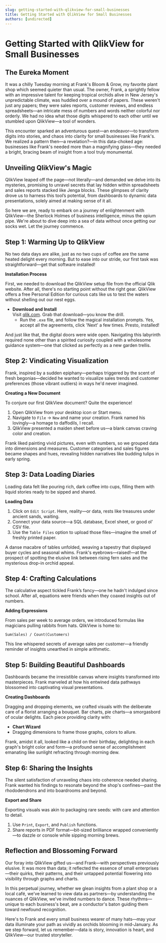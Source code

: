 ```yaml
---
slug: getting-started-with-qlikview-for-small-businesses
title: Getting Started with QlikView for Small Businesses
authors: [undirected]
---
```



# Getting Started with QlikView for Small Businesses

## The Eureka Moment

It was a chilly Tuesday morning at Frank's Bloom & Grow, my favorite plant shop which seemed quieter than usual. The owner, Frank, a sprightly fellow with an impressive talent for keeping tropical orchids alive in New Jersey's unpredictable climate, was huddled over a mound of papers. These weren't just any papers; they were sales reports, customer reviews, and endless spreadsheets—an intricate mess of numbers and words neither colorful nor orderly. We had no idea what those digits whispered to each other until we stumbled upon QlikView—a tool of wonders.

This encounter sparked an adventurous quest—an endeavor—to transform digits into stories, and chaos into clarity for small businesses like Frank's. We realized a pattern then—a revelation?—in this data-choked age: businesses like Frank's needed more than a magnifying glass—they needed a bright, bracing beam of insight from a tool truly monumental.

## Unveiling QlikView's Magic

QlikView leaped off the page—not literally—and demanded we delve into its mysteries, promising to unravel secrets that lay hidden within spreadsheets and sales reports stacked like Jenga blocks. These glimpses of clarity drove us to harness this tool’s potential, from dashboards to dynamic data presentations, solely aimed at making sense of it all.

So here we are, ready to embark on a journey of enlightenment with QlikView—the Sherlock Holmes of business intelligence, minus the opium pipe. We're about to dive deep into a sea of data without once getting our socks wet. Let the journey commence.

## Step 1: Warming Up to QlikView

No two data days are alike, just as no two cups of coffee are the same heated delight every morning. But to ease into our stride, our first task was straightforward—get that software installed!

**Installation Process**

First, we needed to download the QlikView setup file from the official Qlik website. After all, there's no starting point without the right gear. QlikView offers a free Personal Edition for curious cats like us to test the waters without shelling out our nest eggs.

- **Download and Install**  
  Visit [qlik.com](https://qlik.com). Grab that download—you know the drill. 
  - Run the `.exe` file, and follow the magical installation prompts. Yes, accept all the agreements, click 'Next' a few times. Presto, installed!

And just like that, the digital doors were wide open. Navigating this labyrinth required none other than a spirited curiosity coupled with a wholesome guidance system—one that clicked as perfectly as a new garden trellis.

## Step 2: Vindicating Visualization

Frank, inspired by a sudden epiphany—perhaps triggered by the scent of fresh begonias—decided he wanted to visualize sales trends and customer preferences (those vibrant outliers) in ways he'd never imagined.

**Creating a New Document**

To conjure our first QlikView document? Quite the experience! 
1. Open QlikView from your desktop icon or Start menu. 
2. Navigate to `File` -> `New` and name your creation. Frank named his lovingly—a homage to daffodils, I recall.
3. QlikView presented a maiden sheet before us—a blank canvas craving color and creation.

Frank liked painting vivid pictures, even with numbers, so we grouped data into dimensions and measures. Customer categories and sales figures became shapes and hues, revealing hidden narratives like budding tulips in early spring.

## Step 3: Data Loading Diaries

Loading data felt like pouring rich, dark coffee into cups, filling them with liquid stories ready to be sipped and shared. 

**Loading Data**

1. Click on `Edit Script`. Here, reality—or data, rests like treasures under ancient sands, waiting.
2. Connect your data source—a SQL database, Excel sheet, or good ol' CSV file.
3. Use the `Table Files` option to upload those files—imagine the smell of freshly printed paper.

A danse macabre of tables unfolded, weaving a tapestry that displayed buyer cycles and seasonal whims. Frank's eyebrows—raised!—at the prospect of spotting the elusive link between rising fern sales and the mysterious drop-in orchid appeal.

## Step 4: Crafting Calculations

The calculative aspect tickled Frank’s fancy—one he hadn't indulged since school. After all, equations were friends when they coaxed insights out of numbers.

**Adding Expressions**

From sales per week to average orders, we introduced formulas like magicians pulling rabbits from hats. QlikView is home to:
```plaintext
Sum(Sales) / Count(Customers)
```
This line whispered secrets of average sales per customer—a friendly reminder of insights unearthed in simple arithmetic.

## Step 5: Building Beautiful Dashboards

Dashboards became the irresistible canvas where insights transformed into masterpieces. Frank marveled at how his entwined data pathways blossomed into captivating visual presentations.

**Creating Dashboards**

Dragging and dropping elements, we crafted visuals with the deliberate care of a florist arranging a bouquet. Bar charts, pie charts—a smorgasbord of ocular delights. Each piece providing clarity with:
- **Chart Wizard**
- Dragging dimensions to frame those graphs, colors to allure.

Frank, amidst it all, looked like a child on their birthday, delighting in each graph's bright color and form—a profound sense of accomplishment emanating like sunlight refracting through morning dew.

## Step 6: Sharing the Insights

The silent satisfaction of unraveling chaos into coherence needed sharing. Frank wanted his findings to resonate beyond the shop's confines—past the rhododendrons and into boardrooms and beyond.

**Export and Share**

Exporting visuals was akin to packaging rare seeds: with care and attention to detail.
1. Use `Print`, `Export`, and `Publish` functions.
2. Share reports in PDF format—bit-sized brilliance wrapped conveniently—to dazzle or console while sipping morning brews.

## Reflection and Blossoming Forward

Our foray into QlikView gifted us—and Frank—with perspectives previously elusive. It was more than data; it reflected the essence of small enterprises—their quirks, their patterns, and their untapped potential flowering into visibility through graphs and charts.

In this perpetual journey, whether we glean insights from a plant shop or a local café, we've learned to view data as partners—by understanding the nuances of QlikView, we've invited numbers to dance. These rhythms—unique to each business's beat, are a conductor's baton guiding them toward newfound recognition.

Here's to Frank and every small business wearer of many hats—may your data illuminate your path as vividly as orchids blooming in mid-January. As we step forward, let us remember—data is story, innovation is heart, and QlikView—our trusted storyteller.